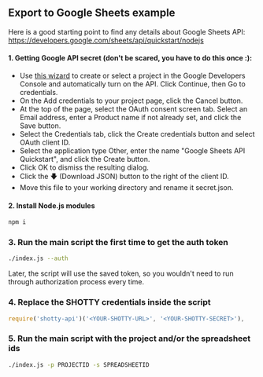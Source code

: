 ## Export to Google Sheets example

Here is a good starting point to find any details about Google Sheets API: https://developers.google.com/sheets/api/quickstart/nodejs

#### 1. Getting Google API secret (don't be scared, you have to do this once :):
- Use [this wizard](https://console.developers.google.com/start/api?id=sheets.googleapis.com) to create or select a project in the Google Developers Console and automatically turn on the API. Click Continue, then Go to credentials.
- On the Add credentials to your project page, click the Cancel button.
- At the top of the page, select the OAuth consent screen tab. Select an Email address, enter a Product name if not already set, and click the Save button.
- Select the Credentials tab, click the Create credentials button and select OAuth client ID.
- Select the application type Other, enter the name "Google Sheets API Quickstart", and click the Create button.
- Click OK to dismiss the resulting dialog.
- Click the 🡇 (Download JSON) button to the right of the client ID.
- Move this file to your working directory and rename it secret.json.

#### 2. Install Node.js modules
```sh
npm i 
```

### 3. Run the main script the first time to get the auth token

```sh
./index.js --auth
```

Later, the script will use the saved token, so you wouldn't need to run through authorization process every time.

### 4. Replace the SHOTTY credentials inside the script

```js
require('shotty-api')('<YOUR-SHOTTY-URL>', '<YOUR-SHOTTY-SECRET>'),
```

### 5. Run the main script with the project and/or the spreadsheet ids

```sh
./index.js -p PROJECTID -s SPREADSHEETID
```

